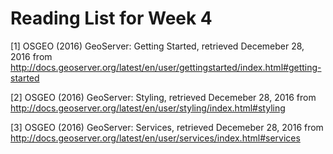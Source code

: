 # Reading List for Week 4

[1] OSGEO (2016) GeoServer: Getting Started, retrieved Decemeber 28, 2016 from http://docs.geoserver.org/latest/en/user/gettingstarted/index.html#getting-started

[2] OSGEO (2016) GeoServer: Styling, retrieved Decemeber 28, 2016 from http://docs.geoserver.org/latest/en/user/styling/index.html#styling

[3] OSGEO (2016) GeoServer: Services, retrieved Decemeber 28, 2016 from http://docs.geoserver.org/latest/en/user/services/index.html#services